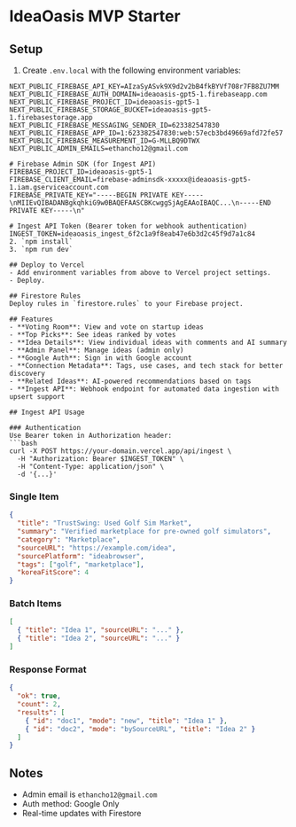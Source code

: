 # IdeaOasis MVP Starter

## Setup
1. Create `.env.local` with the following environment variables:
```
NEXT_PUBLIC_FIREBASE_API_KEY=AIzaSyASvk9X9d2v2bB4fkBYVf708r7FB8ZU7MM
NEXT_PUBLIC_FIREBASE_AUTH_DOMAIN=ideaoasis-gpt5-1.firebaseapp.com
NEXT_PUBLIC_FIREBASE_PROJECT_ID=ideaoasis-gpt5-1
NEXT_PUBLIC_FIREBASE_STORAGE_BUCKET=ideaoasis-gpt5-1.firebasestorage.app
NEXT_PUBLIC_FIREBASE_MESSAGING_SENDER_ID=623382547830
NEXT_PUBLIC_FIREBASE_APP_ID=1:623382547830:web:57ecb3bd49669afd72fe57
NEXT_PUBLIC_FIREBASE_MEASUREMENT_ID=G-MLLBQ9DTWX
NEXT_PUBLIC_ADMIN_EMAILS=ethancho12@gmail.com

# Firebase Admin SDK (for Ingest API)
FIREBASE_PROJECT_ID=ideaoasis-gpt5-1
FIREBASE_CLIENT_EMAIL=firebase-adminsdk-xxxxx@ideaoasis-gpt5-1.iam.gserviceaccount.com
FIREBASE_PRIVATE_KEY="-----BEGIN PRIVATE KEY-----\nMIIEvQIBADANBgkqhkiG9w0BAQEFAASCBKcwggSjAgEAAoIBAQC...\n-----END PRIVATE KEY-----\n"

# Ingest API Token (Bearer token for webhook authentication)
INGEST_TOKEN=ideaoasis_ingest_6f2c1a9f8eab47e6b3d2c45f9d7a1c84
2. `npm install`
3. `npm run dev`

## Deploy to Vercel
- Add environment variables from above to Vercel project settings.
- Deploy.

## Firestore Rules
Deploy rules in `firestore.rules` to your Firebase project.

## Features
- **Voting Room**: View and vote on startup ideas
- **Top Picks**: See ideas ranked by votes
- **Idea Details**: View individual ideas with comments and AI summary
- **Admin Panel**: Manage ideas (admin only)
- **Google Auth**: Sign in with Google account
- **Connection Metadata**: Tags, use cases, and tech stack for better discovery
- **Related Ideas**: AI-powered recommendations based on tags
- **Ingest API**: Webhook endpoint for automated data ingestion with upsert support

## Ingest API Usage

### Authentication
Use Bearer token in Authorization header:
```bash
curl -X POST https://your-domain.vercel.app/api/ingest \
  -H "Authorization: Bearer $INGEST_TOKEN" \
  -H "Content-Type: application/json" \
  -d '{...}'
```

### Single Item
```json
{
  "title": "TrustSwing: Used Golf Sim Market",
  "summary": "Verified marketplace for pre-owned golf simulators",
  "category": "Marketplace",
  "sourceURL": "https://example.com/idea",
  "sourcePlatform": "ideabrowser",
  "tags": ["golf", "marketplace"],
  "koreaFitScore": 4
}
```

### Batch Items
```json
[
  { "title": "Idea 1", "sourceURL": "..." },
  { "title": "Idea 2", "sourceURL": "..." }
]
```

### Response Format
```json
{
  "ok": true,
  "count": 2,
  "results": [
    { "id": "doc1", "mode": "new", "title": "Idea 1" },
    { "id": "doc2", "mode": "bySourceURL", "title": "Idea 2" }
  ]
}
```

## Notes
- Admin email is `ethancho12@gmail.com`
- Auth method: Google Only
- Real-time updates with Firestore
